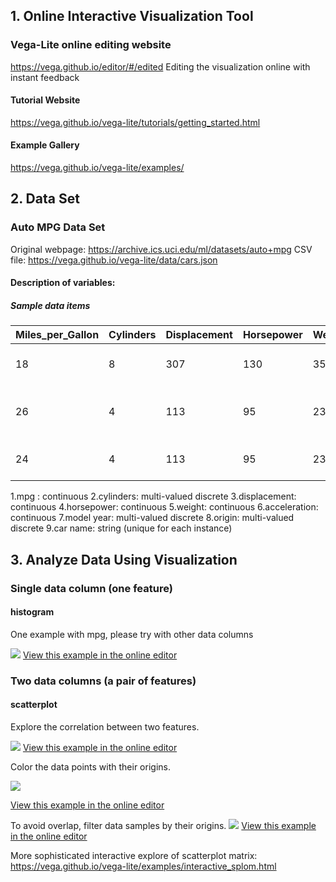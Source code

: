 ## 1. Online Interactive Visualization Tool
### Vega-Lite online editing website
https://vega.github.io/editor/#/edited
Editing the visualization online with instant feedback
#### Tutorial Website
https://vega.github.io/vega-lite/tutorials/getting_started.html
#### Example Gallery
https://vega.github.io/vega-lite/examples/

## 2. Data Set
### Auto MPG Data Set
Original webpage: https://archive.ics.uci.edu/ml/datasets/auto+mpg
CSV file: https://vega.github.io/vega-lite/data/cars.json

#### Description of variables:

##### Sample data items

| Miles_per_Gallon  | Cylinders | Displacement | Horsepower | Weight_in_lbs | Acceleration | Year | origin | Name|
| ------------- | ------------- | ------------- | ------------- | ------------- | ------------- | ------------- | ------------- | ------------- |
| 18 | 8 | 307 | 130 | 3504 | 12 | 1970-01-01 | USA | chevrolet chevelle malibu |
| 26  | 4 | 113 | 95 | 2372 | 15 | 1970-01-01 | Europe | volkswagen 1131 deluxe sedan |
| 24 | 4 | 113 | 95 | 2372 | 15 | 1970-01-01 | Japan | toyota corona mark ii |

1.mpg : continuous 
2.cylinders: multi-valued discrete 
3.displacement: continuous 
4.horsepower: continuous 
5.weight: continuous 
6.acceleration: continuous 
7.model year: multi-valued discrete 
8.origin: multi-valued discrete
9.car name: string (unique for each instance)

## 3. Analyze Data Using Visualization

### Single data column (one feature)

#### histogram
One example with mpg, please try with other data columns

![](http://pixel.ecn.purdue.edu:8080/~zhao413/auto_mpg_hist_mpg.png)
[View this example in the online editor](https://vega.github.io/editor/#/url/vega-lite/N4KABGBEAkDODGALApgWwIaQFxUQFzwAdYsB6UgN2QHN0A6agSz0QFcAjOxge1IRQyUa6ALQAbZskoBmOgCtY3AHaQANOCgATdHkw5QECJFYAnMdi070peOhOx5ilRoC+6oxhMBrC5HZ21DUhkJXhuTUYlagsDQ0gADxiNQyh2SIs8E1ZkdxSoADNGZDFNXwBZRjFkWAB9QmQTGoBxdDExZUC8qDwAT3rfAEdWdCU8Zh1GKkhksDcZyB6krsh0amoTYTxkXzDWUc68yF7+nEghkbHdMamZl1cQFyA)

### Two data columns (a pair of features)
#### scatterplot
Explore the correlation between two features.

![](http://pixel.ecn.purdue.edu:8080/~zhao413/auto_mpg_scatterplot_mpg_horsepower.png)
[View this example in the online editor](https://vega.github.io/editor/#/url/vega-lite/N4KABGBEAkDODGALApgWwIaQFxUQFzwAdYsB6UgN2QHN0A6agSz0QFcAjOxge1IRQyUa6ALQAbZskoBmOgCtY3AHaQANOCgATdHkw5QECJFYAnMdi070peOhOx5ilRoC+6oxhMBrC5ELdGJTw1DUhkJXhuTUDqCwNDSAAPOI1DKAAzRmQxTV8AWUYxZFgAfUJkExKAcXQxMWUQtKM8AE9y3wBHVnQg5h1GKkhUsDdhyBaUpoysnN8ACW57ZH8AdwrGpshW9pxILp68PsPB4ZdXEBcgA)

Color the data points with their origins.

![](http://pixel.ecn.purdue.edu:8080/~zhao413/auto_mpg_color_origin.png)

[View this example in the online editor](https://vega.github.io/editor/#/url/vega-lite/N4KABGBEAkDODGALApgWwIaQFxUQFzwAdYsB6UgN2QHN0A6agSz0QFcAjOxge1IRQyUa6ALQAbZskoBmOgCtY3AHaQANOCgATdHkw5QECJFYAnMdi070peOhOx5ilRoC+6oxhMBrC5ELdGJTw1DUhkJXhuTUDqCwNDSAAPOI1DKAAzRmQxTV8AWUYxZFgAfUJkExKAcXQxMWUQtKM8AE9y3wBHVnQg5h1GKkhUsDdhyBaUpoysnN8ACW57ZH8AdwrGpshW9pxILp68PsPB4dG0yEj6k0nNzOzc3YB5E0YmZzSXVxAXIA)

To avoid overlap, filter data samples by their origins.
![](http://pixel.ecn.purdue.edu:8080/~zhao413/auto_mpg_filter.png)
[View this example in the online editor](https://vega.github.io/editor/#/url/vega-lite/N4KABGBEAkDODGALApgWwIaQFxUQFzwAdYsB6UgN2QHN0A6agSz0QFcAjOxge1IRQyUa6ALQAbZskoBmOgCtY3AHaQANOCgATdHkw5QECJFYAnMdi070peOhOx5ilRoC+6oxhMBrC5ELdGJTw1DUg8E3QlWAAzbhNUCwBtYEhoxjE8ZBNfbTxWVDoAeRNGJiUAXkqAcgApdEJIqrAAH2awXPyikrLK8qqAUVNuQmQqyBcAXXcoZCV4bk1A6gsDQ0gADxWNQyg05DFNXwBZdORYAH0Rk3OAcXQxMWUQnaM8AE8R3wBHVki8Zh0jCokG2YDcoMgby2L12jH2hxwkAAEnFYMh-AB3LLPF5hD7Ib6-IIA-7A0HgnaQeaPbL6UFGPYHXzFUqBEE7FyuEAuIA)

More sophisticated interactive explore of scatterplot matrix:
https://vega.github.io/vega-lite/examples/interactive_splom.html


